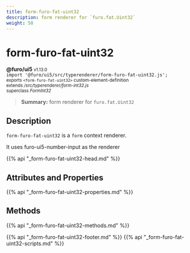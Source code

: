 ```yaml
---
title: form-furo-fat-uint32
description: form renderer for `furo.fat.Uint32`
weight: 50
---
```


# form-furo-fat-uint32
**@furo/ui5** <small>v1.13.0</small>
<br>`import '@furo/ui5/src/typerenderer/form-furo-fat-uint32.js';`<small>
<br>exports `<form-furo-fat-uint32>` custom-element-definition
<br>extends */src/typerenderer/form-int32.js*
<br>superclass *FormInt32*</small>

> **Summary:** form renderer for `furo.fat.Uint32`

## Description

`form-furo-fat-uint32` is a `form` context renderer.

It uses furo-ui5-number-input as the renderer

{{% api "_form-furo-fat-uint32-head.md" %}}

## Attributes and Properties
{{% api "_form-furo-fat-uint32-properties.md" %}}



## Methods
{{% api "_form-furo-fat-uint32-methods.md" %}}





{{% api "_form-furo-fat-uint32-footer.md" %}}
{{% api "_form-furo-fat-uint32-scripts.md" %}}
